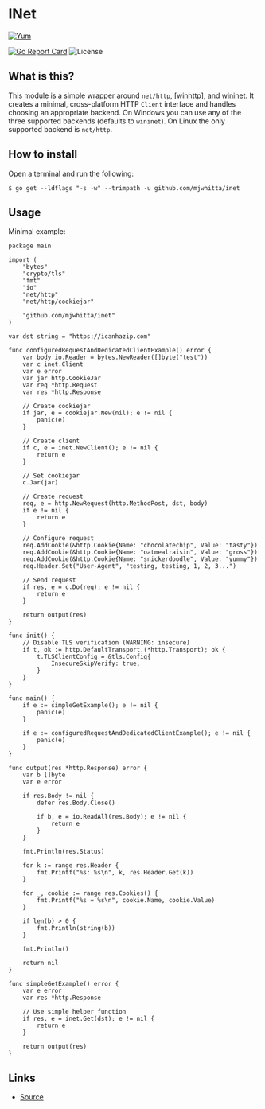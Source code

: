 # INet

[![Yum](https://img.shields.io/badge/-Buy%20me%20a%20cookie-blue?labelColor=grey&logo=cookiecutter&style=for-the-badge)](https://www.buymeacoffee.com/mjwhitta)

[![Go Report Card](https://goreportcard.com/badge/github.com/mjwhitta/inet?style=for-the-badge)](https://goreportcard.com/report/github.com/mjwhitta/inet)
![License](https://img.shields.io/github/license/mjwhitta/inet?style=for-the-badge)

## What is this?

This module is a simple wrapper around `net/http`, [winhttp], and
[wininet]. It creates a minimal, cross-platform HTTP `Client`
interface and handles choosing an appropriate backend. On Windows you
can use any of the three supported backends (defaults to `wininet`).
On Linux the only supported backend is `net/http`.

[winhittp]: https://github.com/mjwhitta/win/tree/main/winhttp
[wininet]: https://github.com/mjwhitta/win/tree/main/wininet

## How to install

Open a terminal and run the following:

```
$ go get --ldflags "-s -w" --trimpath -u github.com/mjwhitta/inet
```

## Usage

Minimal example:

```
package main

import (
    "bytes"
    "crypto/tls"
    "fmt"
    "io"
    "net/http"
    "net/http/cookiejar"

    "github.com/mjwhitta/inet"
)

var dst string = "https://icanhazip.com"

func configuredRequestAndDedicatedClientExample() error {
    var body io.Reader = bytes.NewReader([]byte("test"))
    var c inet.Client
    var e error
    var jar http.CookieJar
    var req *http.Request
    var res *http.Response

    // Create cookiejar
    if jar, e = cookiejar.New(nil); e != nil {
        panic(e)
    }

    // Create client
    if c, e = inet.NewClient(); e != nil {
        return e
    }

    // Set cookiejar
    c.Jar(jar)

    // Create request
    req, e = http.NewRequest(http.MethodPost, dst, body)
    if e != nil {
        return e
    }

    // Configure request
    req.AddCookie(&http.Cookie{Name: "chocolatechip", Value: "tasty"})
    req.AddCookie(&http.Cookie{Name: "oatmealraisin", Value: "gross"})
    req.AddCookie(&http.Cookie{Name: "snickerdoodle", Value: "yummy"})
    req.Header.Set("User-Agent", "testing, testing, 1, 2, 3...")

    // Send request
    if res, e = c.Do(req); e != nil {
        return e
    }

    return output(res)
}

func init() {
    // Disable TLS verification (WARNING: insecure)
    if t, ok := http.DefaultTransport.(*http.Transport); ok {
        t.TLSClientConfig = &tls.Config{
            InsecureSkipVerify: true,
        }
    }
}

func main() {
    if e := simpleGetExample(); e != nil {
        panic(e)
    }

    if e := configuredRequestAndDedicatedClientExample(); e != nil {
        panic(e)
    }
}

func output(res *http.Response) error {
    var b []byte
    var e error

    if res.Body != nil {
        defer res.Body.Close()

        if b, e = io.ReadAll(res.Body); e != nil {
            return e
        }
    }

    fmt.Println(res.Status)

    for k := range res.Header {
        fmt.Printf("%s: %s\n", k, res.Header.Get(k))
    }

    for _, cookie := range res.Cookies() {
        fmt.Printf("%s = %s\n", cookie.Name, cookie.Value)
    }

    if len(b) > 0 {
        fmt.Println(string(b))
    }

    fmt.Println()

    return nil
}

func simpleGetExample() error {
    var e error
    var res *http.Response

    // Use simple helper function
    if res, e = inet.Get(dst); e != nil {
        return e
    }

    return output(res)
}
```

## Links

- [Source](https://github.com/mjwhitta/inet)

